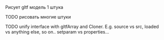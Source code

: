 Рисует gltf модель 1 штука

TODO рисовать многие штуки

TODO unify interface with gltfArray and Cloner.
E.g. source vs src, loaded vs anything else, so on..
setparam vs properties...

